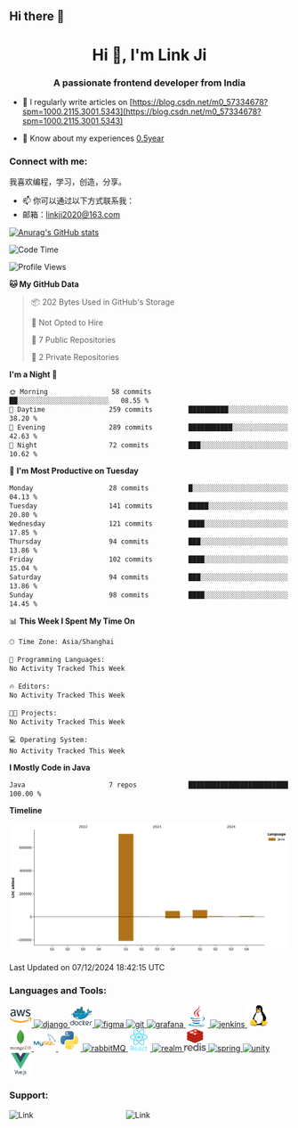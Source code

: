 ## Hi there 👋

<h1 align="center">Hi 👋, I'm Link Ji</h1>
<h3 align="center">A passionate frontend developer from India</h3>

- 📝 I regularly write articles on [https://blog.csdn.net/m0_57334678?spm=1000.2115.3001.5343](https://blog.csdn.net/m0_57334678?spm=1000.2115.3001.5343)

- 📄 Know about my experiences [0.5year](0.5year)

<h3 align="left">Connect with me:</h3>
<p align="left">
</p>
我喜欢编程，学习，创造，分享。

- 📫 你可以通过以下方式联系我：
- 邮箱：linkji2020@163.com


[![Anurag's GitHub stats](https://github-readme-stats.vercel.app/api?username=LinkJi&hide=stars)](https://github.com/anuraghazra/github-readme-stats)

<!--START_SECTION:waka-->
![Code Time](http://img.shields.io/badge/Code%20Time-50%20hrs%2014%20mins-blue)

![Profile Views](http://img.shields.io/badge/Profile%20Views-0-blue)

**🐱 My GitHub Data** 

> 📦 202 Bytes Used in GitHub's Storage 
 > 
> 🚫 Not Opted to Hire
 > 
> 📜 7 Public Repositories 
 > 
> 🔑 2 Private Repositories 
 > 
**I'm a Night 🦉** 

```text
🌞 Morning                58 commits          ██░░░░░░░░░░░░░░░░░░░░░░░   08.55 % 
🌆 Daytime                259 commits         ██████████░░░░░░░░░░░░░░░   38.20 % 
🌃 Evening                289 commits         ███████████░░░░░░░░░░░░░░   42.63 % 
🌙 Night                  72 commits          ███░░░░░░░░░░░░░░░░░░░░░░   10.62 % 
```
📅 **I'm Most Productive on Tuesday** 

```text
Monday                   28 commits          █░░░░░░░░░░░░░░░░░░░░░░░░   04.13 % 
Tuesday                  141 commits         █████░░░░░░░░░░░░░░░░░░░░   20.80 % 
Wednesday                121 commits         ████░░░░░░░░░░░░░░░░░░░░░   17.85 % 
Thursday                 94 commits          ███░░░░░░░░░░░░░░░░░░░░░░   13.86 % 
Friday                   102 commits         ████░░░░░░░░░░░░░░░░░░░░░   15.04 % 
Saturday                 94 commits          ███░░░░░░░░░░░░░░░░░░░░░░   13.86 % 
Sunday                   98 commits          ████░░░░░░░░░░░░░░░░░░░░░   14.45 % 
```


📊 **This Week I Spent My Time On** 

```text
🕑︎ Time Zone: Asia/Shanghai

💬 Programming Languages: 
No Activity Tracked This Week

🔥 Editors: 
No Activity Tracked This Week

🐱‍💻 Projects: 
No Activity Tracked This Week

💻 Operating System: 
No Activity Tracked This Week
```

**I Mostly Code in Java** 

```text
Java                     7 repos             █████████████████████████   100.00 % 
```



**Timeline**

![Lines of Code chart](https://raw.githubusercontent.com/LinkJi/LinkJi/main/assets/bar_graph.png)


 Last Updated on 07/12/2024 18:42:15 UTC
<!--END_SECTION:waka-->

 
<h3 align="left">Languages and Tools:</h3>
<p align="left"> <a href="https://aws.amazon.com" target="_blank" rel="noreferrer"> <img src="https://raw.githubusercontent.com/devicons/devicon/master/icons/amazonwebservices/amazonwebservices-original-wordmark.svg" alt="aws" width="40" height="40"/> </a> <a href="https://www.djangoproject.com/" target="_blank" rel="noreferrer"> <img src="https://cdn.worldvectorlogo.com/logos/django.svg" alt="django" width="40" height="40"/> </a> <a href="https://www.docker.com/" target="_blank" rel="noreferrer"> <img src="https://raw.githubusercontent.com/devicons/devicon/master/icons/docker/docker-original-wordmark.svg" alt="docker" width="40" height="40"/> </a> <a href="https://www.figma.com/" target="_blank" rel="noreferrer"> <img src="https://www.vectorlogo.zone/logos/figma/figma-icon.svg" alt="figma" width="40" height="40"/> </a> <a href="https://git-scm.com/" target="_blank" rel="noreferrer"> <img src="https://www.vectorlogo.zone/logos/git-scm/git-scm-icon.svg" alt="git" width="40" height="40"/> </a> <a href="https://grafana.com" target="_blank" rel="noreferrer"> <img src="https://www.vectorlogo.zone/logos/grafana/grafana-icon.svg" alt="grafana" width="40" height="40"/> </a> <a href="https://www.java.com" target="_blank" rel="noreferrer"> <img src="https://raw.githubusercontent.com/devicons/devicon/master/icons/java/java-original.svg" alt="java" width="40" height="40"/> </a> <a href="https://www.jenkins.io" target="_blank" rel="noreferrer"> <img src="https://www.vectorlogo.zone/logos/jenkins/jenkins-icon.svg" alt="jenkins" width="40" height="40"/> </a> <a href="https://www.linux.org/" target="_blank" rel="noreferrer"> <img src="https://raw.githubusercontent.com/devicons/devicon/master/icons/linux/linux-original.svg" alt="linux" width="40" height="40"/> </a> <a href="https://www.mongodb.com/" target="_blank" rel="noreferrer"> <img src="https://raw.githubusercontent.com/devicons/devicon/master/icons/mongodb/mongodb-original-wordmark.svg" alt="mongodb" width="40" height="40"/> </a> <a href="https://www.mysql.com/" target="_blank" rel="noreferrer"> <img src="https://raw.githubusercontent.com/devicons/devicon/master/icons/mysql/mysql-original-wordmark.svg" alt="mysql" width="40" height="40"/> </a> <a href="https://www.python.org" target="_blank" rel="noreferrer"> <img src="https://raw.githubusercontent.com/devicons/devicon/master/icons/python/python-original.svg" alt="python" width="40" height="40"/> </a> <a href="https://www.rabbitmq.com" target="_blank" rel="noreferrer"> <img src="https://www.vectorlogo.zone/logos/rabbitmq/rabbitmq-icon.svg" alt="rabbitMQ" width="40" height="40"/> </a> <a href="https://reactjs.org/" target="_blank" rel="noreferrer"> <img src="https://raw.githubusercontent.com/devicons/devicon/master/icons/react/react-original-wordmark.svg" alt="react" width="40" height="40"/> </a> <a href="https://realm.io/" target="_blank" rel="noreferrer"> <img src="https://raw.githubusercontent.com/bestofjs/bestofjs-webui/8665e8c267a0215f3159df28b33c365198101df5/public/logos/realm.svg" alt="realm" width="40" height="40"/> </a> <a href="https://redis.io" target="_blank" rel="noreferrer"> <img src="https://raw.githubusercontent.com/devicons/devicon/master/icons/redis/redis-original-wordmark.svg" alt="redis" width="40" height="40"/> </a> <a href="https://spring.io/" target="_blank" rel="noreferrer"> <img src="https://www.vectorlogo.zone/logos/springio/springio-icon.svg" alt="spring" width="40" height="40"/> </a> <a href="https://unity.com/" target="_blank" rel="noreferrer"> <img src="https://www.vectorlogo.zone/logos/unity3d/unity3d-icon.svg" alt="unity" width="40" height="40"/> </a> <a href="https://vuejs.org/" target="_blank" rel="noreferrer"> <img src="https://raw.githubusercontent.com/devicons/devicon/master/icons/vuejs/vuejs-original-wordmark.svg" alt="vuejs" width="40" height="40"/> </a> </p>

<h3 align="left">Support:</h3>
<p><a href="https://www.buymeacoffee.com/Link"> <img align="left" src="https://cdn.buymeacoffee.com/buttons/v2/default-yellow.png" height="50" width="210" alt="Link" /></a><a href="https://ko-fi.com/Link"> <img align="left" src="https://cdn.ko-fi.com/cdn/kofi3.png?v=3" height="50" width="210" alt="Link" /></a></p><br><br>

